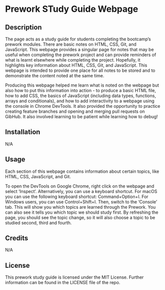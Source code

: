 # Prework STudy Guide Webpage

## Description

The page acts as a study guide for students completing the bootcamp’s prework modules. There are basic notes on HTML, CSS, Git, and JavaScript. This webpage provides a singular page for notes that may be useful when completing the prework project and can provide reminders of what is learnt elsewhere while completing the project. Hopefully, it highlights key information about HTML, CSS, Git, and JavaScript. This webpage is intended to provide one place for all notes to be stored and to demonstrate the content noted at the same time. 

Producing this webpage helped me learn what is noted on the webpage but also how to put this information into action - to produce a basic HTML file, how to add CSS, the basics of JavaScript (including data types, functions, arrays and conditionals), and how to add interactivity to a webpage using the console in Chrome DevTools. It also provided the opportunity to practice creating feature branches and opening and merging pull requests on GibHub. It also involved learning to be patient while learning how to debug! 

## Installation

N/A

## Usage

Each section of this webpage contains information about certain topics, like HTML, CSS, JavaScript, and Git. 

To open the DevTools on Google Chrome, right click on the webpage and select ‘Inspect’. Alternatively, you can use a keyboard shortcut. For macOS you can use the following keyboard shortcut: Command+Option+I. For Windows users, you can use Control+Shift+I. Then, switch to the ‘Console’ tab. This will show you which topics are learned through the Prework. You can also see it tells you which topic we should study first. By refreshing the page, you should see the topic change, so it will also choose a topic to be studied second, third and fourth. 

## Credits

N/A

## License

This prework study guide is licensed under the MIT License. Further information can be found in the LICENSE file of the repo. 